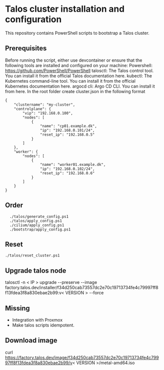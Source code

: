 # Talos cluster installation and configuration
This repository contains PowerShell scripts to bootstrap a Talos cluster.

## Prerequisites
Before running the script, either use devcontainer or ensure that the following tools are installed and configured on your machine:
    Powershell: https://github.com/PowerShell/PowerShell 
    talosctl: The Talos control tool. You can install it from the official Talos documentation here.
    kubectl: The Kubernetes command-line tool. You can install it from the official Kubernetes documentation here.
    argocd cli: Argo CD CLI. You can install it from here.
In the root folder create cluster.json in the following format
```
{
    "clustername": "my-cluster",
    "controlplane": {
        "vip": "192.168.0.100",
        "nodes": [
            {
                "name": "cp01.example.dk",
                "ip": "192.168.0.101/24",
                "reset_ip": "192.168.0.5"
            }
        ]
    },
    "worker": {
        "nodes": [
            {
                "name": "worker01.example.dk",
                "ip": "192.168.0.102/24",
                "reset_ip": "192.168.0.6"
            }
        ]
    }
}
```


## Order
```
  ./talos/generate_config.ps1
  ./talos/apply_config.ps1
  ./cilium/apply_config.ps1
  ./bootstrap/apply_config.ps1
```
## Reset
```
./talos/reset_cluster.ps1
```
## Upgrade talos node
talosctl -n < IP >  upgrade --preserve --image factory.talos.dev/installer/f34d250cab73557dc2e70c19713734fe4c79997ff8f13fdea3f8a830ebae2b99:v< VERSION > --force

## Missing
  * Integration with Proxmox
  * Make talos scripts idempotent.

## Download image
curl https://factory.talos.dev/image/f34d250cab73557dc2e70c19713734fe4c79997ff8f13fdea3f8a830ebae2b99/v< VERSION >/metal-amd64.iso